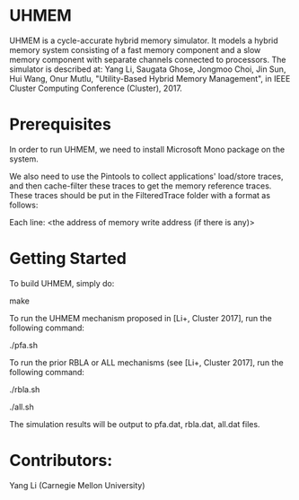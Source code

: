 # UHMEM
UHMEM is a cycle-accurate hybrid memory simulator. It models a hybrid memory system consisting of a fast memory component and a slow memory component with separate channels connected to processors. The simulator is described at:
Yang Li, Saugata Ghose, Jongmoo Choi, Jin Sun, Hui Wang, Onur Mutlu, "Utility-Based Hybrid Memory Management", in IEEE Cluster Computing Conference (Cluster), 2017. 

# Prerequisites
In order to run UHMEM, we need to install Microsoft Mono package on the system.

We also need to use the Pintools to collect applications' load/store traces, and then cache-filter these traces to get the memory reference traces. These traces should be put in the FilteredTrace folder with a format as follows:

Each line: <number of instructions between last memory reference and this memory reference> <the address of memory read reference> <the address of memory write address (if there is any)>

# Getting Started
To build UHMEM, simply do:

make

To run the UHMEM mechanism proposed in [Li+, Cluster 2017], run the following command:

./pfa.sh

To run the prior RBLA or ALL mechanisms (see [Li+, Cluster 2017], run the following command:

./rbla.sh

./all.sh

The simulation results will be output to pfa.dat, rbla.dat, all.dat files.

# Contributors:
Yang Li (Carnegie Mellon University) 
